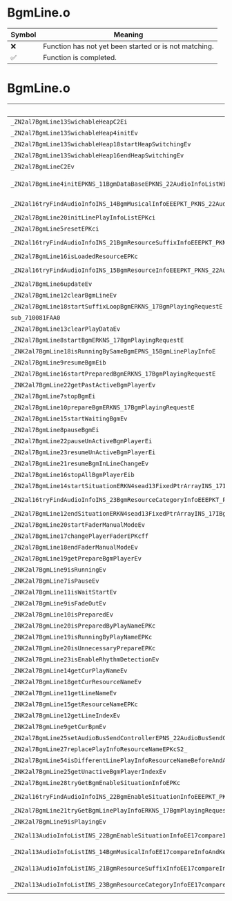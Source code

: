# BgmLine.o
| Symbol | Meaning 
| ------------- | ------------- 
| :x: | Function has not yet been started or is not matching. 
| :white_check_mark: | Function is completed. 


# BgmLine.o
| Symbol (Demangled) | Symbol (Mangled) | Decompiled? |
| ------------- |  ------------- | ------------- |
| `_ZN2al7BgmLine13SwichableHeapC2Ei` | `al::BgmLine::SwichableHeap::SwichableHeap(int)` | :white_check_mark: |
| `_ZN2al7BgmLine13SwichableHeap4initEv` | `al::BgmLine::SwichableHeap::init(void)` | :white_check_mark: |
| `_ZN2al7BgmLine13SwichableHeap18startHeapSwitchingEv` | `al::BgmLine::SwichableHeap::startHeapSwitching(void)` | :white_check_mark: |
| `_ZN2al7BgmLine13SwichableHeap16endHeapSwitchingEv` | `al::BgmLine::SwichableHeap::endHeapSwitching(void)` | :white_check_mark: |
| `_ZN2al7BgmLineC2Ev` | `al::BgmLine::BgmLine(void)` | :white_check_mark: |
| `_ZN2al7BgmLine4initEPKNS_11BgmDataBaseEPKNS_22AudioInfoListWithPartsINS_14BgmMusicalInfoEEEPNS_15SeadAudioPlayerEPKNS_11BgmLineInfoEPKciPNS_20BgmPlayPointRecorderEPN4sead8PtrArrayINS_16BgmParamsChangerEEE` | `al::BgmLine::init(al::BgmDataBase const*,al::AudioInfoListWithParts<al::BgmMusicalInfo> const*,al::SeadAudioPlayer *,al::BgmLineInfo const*,char const*,int,al::BgmPlayPointRecorder *,sead::PtrArray<al::BgmParamsChanger> *)` | :white_check_mark: |
| `_ZN2al16tryFindAudioInfoINS_14BgmMusicalInfoEEEPKT_PKNS_22AudioInfoListWithPartsIS2_EEPKc` | `al::BgmMusicalInfo const* al::tryFindAudioInfo<al::BgmMusicalInfo>(al::AudioInfoListWithParts<al::BgmMusicalInfo> const*,char const*)` | :white_check_mark: |
| `_ZN2al7BgmLine20initLinePlayInfoListEPKci` | `al::BgmLine::initLinePlayInfoList(char const*,int)` | :white_check_mark: |
| `_ZN2al7BgmLine5resetEPKci` | `al::BgmLine::reset(char const*,int)` | :white_check_mark: |
| `_ZN2al16tryFindAudioInfoINS_21BgmResourceSuffixInfoEEEPKT_PKNS_22AudioInfoListWithPartsIS2_EEPKc` | `al::BgmResourceSuffixInfo const* al::tryFindAudioInfo<al::BgmResourceSuffixInfo>(al::AudioInfoListWithParts<al::BgmResourceSuffixInfo> const*,char const*)` | :white_check_mark: |
| `_ZN2al7BgmLine16isLoadedResourceEPKc` | `al::BgmLine::isLoadedResource(char const*)` | :white_check_mark: |
| `_ZN2al16tryFindAudioInfoINS_15BgmResourceInfoEEEPKT_PKNS_22AudioInfoListWithPartsIS2_EEPKc` | `al::BgmResourceInfo const* al::tryFindAudioInfo<al::BgmResourceInfo>(al::AudioInfoListWithParts<al::BgmResourceInfo> const*,char const*)` | :white_check_mark: |
| `_ZN2al7BgmLine6updateEv` | `al::BgmLine::update(void)` | :white_check_mark: |
| `_ZN2al7BgmLine12clearBgmLineEv` | `al::BgmLine::clearBgmLine(void)` | :white_check_mark: |
| `_ZN2al7BgmLine18startSuffixLoopBgmERKNS_17BgmPlayingRequestE` | `al::BgmLine::startSuffixLoopBgm(al::BgmPlayingRequest const&)` | :white_check_mark: |
| `sub_710081FAA0` | `` | :white_check_mark: |
| `_ZN2al7BgmLine13clearPlayDataEv` | `al::BgmLine::clearPlayData(void)` | :white_check_mark: |
| `_ZN2al7BgmLine8startBgmERKNS_17BgmPlayingRequestE` | `al::BgmLine::startBgm(al::BgmPlayingRequest const&)` | :white_check_mark: |
| `_ZNK2al7BgmLine18isRunningBySameBgmEPNS_15BgmLinePlayInfoE` | `al::BgmLine::isRunningBySameBgm(al::BgmLinePlayInfo *)const` | :white_check_mark: |
| `_ZN2al7BgmLine9resumeBgmEib` | `al::BgmLine::resumeBgm(int,bool)` | :white_check_mark: |
| `_ZN2al7BgmLine16startPreparedBgmERKNS_17BgmPlayingRequestE` | `al::BgmLine::startPreparedBgm(al::BgmPlayingRequest const&)` | :white_check_mark: |
| `_ZNK2al7BgmLine22getPastActiveBgmPlayerEv` | `al::BgmLine::getPastActiveBgmPlayer(void)const` | :white_check_mark: |
| `_ZN2al7BgmLine7stopBgmEi` | `al::BgmLine::stopBgm(int)` | :white_check_mark: |
| `_ZN2al7BgmLine10prepareBgmERKNS_17BgmPlayingRequestE` | `al::BgmLine::prepareBgm(al::BgmPlayingRequest const&)` | :white_check_mark: |
| `_ZN2al7BgmLine15startWaitingBgmEv` | `al::BgmLine::startWaitingBgm(void)` | :white_check_mark: |
| `_ZN2al7BgmLine8pauseBgmEi` | `al::BgmLine::pauseBgm(int)` | :white_check_mark: |
| `_ZN2al7BgmLine22pauseUnActiveBgmPlayerEi` | `al::BgmLine::pauseUnActiveBgmPlayer(int)` | :white_check_mark: |
| `_ZN2al7BgmLine23resumeUnActiveBgmPlayerEi` | `al::BgmLine::resumeUnActiveBgmPlayer(int)` | :white_check_mark: |
| `_ZN2al7BgmLine21resumeBgmInLineChangeEv` | `al::BgmLine::resumeBgmInLineChange(void)` | :white_check_mark: |
| `_ZN2al7BgmLine16stopAllBgmPlayerEib` | `al::BgmLine::stopAllBgmPlayer(int,bool)` | :white_check_mark: |
| `_ZN2al7BgmLine14startSituationERKN4sead13FixedPtrArrayINS_17IBgmParamsChangerELi5EEE` | `al::BgmLine::startSituation(sead::FixedPtrArray<al::IBgmParamsChanger,5> const&)` | :white_check_mark: |
| `_ZN2al16tryFindAudioInfoINS_23BgmResourceCategoryInfoEEEPKT_PKNS_22AudioInfoListWithPartsIS2_EEPKc` | `al::BgmResourceCategoryInfo const* al::tryFindAudioInfo<al::BgmResourceCategoryInfo>(al::AudioInfoListWithParts<al::BgmResourceCategoryInfo> const*,char const*)` | :white_check_mark: |
| `_ZN2al7BgmLine12endSituationERKN4sead13FixedPtrArrayINS_17IBgmParamsChangerELi5EEE` | `al::BgmLine::endSituation(sead::FixedPtrArray<al::IBgmParamsChanger,5> const&)` | :white_check_mark: |
| `_ZN2al7BgmLine20startFaderManualModeEv` | `al::BgmLine::startFaderManualMode(void)` | :white_check_mark: |
| `_ZN2al7BgmLine17changePlayerFaderEPKcff` | `al::BgmLine::changePlayerFader(char const*,float,float)` | :white_check_mark: |
| `_ZN2al7BgmLine18endFaderManualModeEv` | `al::BgmLine::endFaderManualMode(void)` | :white_check_mark: |
| `_ZN2al7BgmLine19getPrepareBgmPlayerEv` | `al::BgmLine::getPrepareBgmPlayer(void)` | :white_check_mark: |
| `_ZNK2al7BgmLine9isRunningEv` | `al::BgmLine::isRunning(void)const` | :white_check_mark: |
| `_ZNK2al7BgmLine7isPauseEv` | `al::BgmLine::isPause(void)const` | :white_check_mark: |
| `_ZNK2al7BgmLine11isWaitStartEv` | `al::BgmLine::isWaitStart(void)const` | :white_check_mark: |
| `_ZNK2al7BgmLine9isFadeOutEv` | `al::BgmLine::isFadeOut(void)const` | :white_check_mark: |
| `_ZNK2al7BgmLine10isPreparedEv` | `al::BgmLine::isPrepared(void)const` | :white_check_mark: |
| `_ZNK2al7BgmLine20isPreparedByPlayNameEPKc` | `al::BgmLine::isPreparedByPlayName(char const*)const` | :white_check_mark: |
| `_ZNK2al7BgmLine19isRunningByPlayNameEPKc` | `al::BgmLine::isRunningByPlayName(char const*)const` | :white_check_mark: |
| `_ZNK2al7BgmLine20isUnnecessaryPrepareEPKc` | `al::BgmLine::isUnnecessaryPrepare(char const*)const` | :white_check_mark: |
| `_ZNK2al7BgmLine23isEnableRhythmDetectionEv` | `al::BgmLine::isEnableRhythmDetection(void)const` | :white_check_mark: |
| `_ZNK2al7BgmLine14getCurPlayNameEv` | `al::BgmLine::getCurPlayName(void)const` | :white_check_mark: |
| `_ZNK2al7BgmLine18getCurResourceNameEv` | `al::BgmLine::getCurResourceName(void)const` | :white_check_mark: |
| `_ZNK2al7BgmLine11getLineNameEv` | `al::BgmLine::getLineName(void)const` | :white_check_mark: |
| `_ZNK2al7BgmLine15getResourceNameEPKc` | `al::BgmLine::getResourceName(char const*)const` | :white_check_mark: |
| `_ZNK2al7BgmLine12getLineIndexEv` | `al::BgmLine::getLineIndex(void)const` | :white_check_mark: |
| `_ZNK2al7BgmLine9getCurBpmEv` | `al::BgmLine::getCurBpm(void)const` | :white_check_mark: |
| `_ZN2al7BgmLine25setAudioBusSendControllerEPNS_22AudioBusSendControllerE` | `al::BgmLine::setAudioBusSendController(al::AudioBusSendController *)` | :white_check_mark: |
| `_ZN2al7BgmLine27replacePlayInfoResourceNameEPKcS2_` | `al::BgmLine::replacePlayInfoResourceName(char const*,char const*)` | :white_check_mark: |
| `_ZN2al7BgmLine54isDifferentLinePlayInfoResourceNameBeforeAndAfterResetEv` | `al::BgmLine::isDifferentLinePlayInfoResourceNameBeforeAndAfterReset(void)` | :white_check_mark: |
| `_ZNK2al7BgmLine25getUnactiveBgmPlayerIndexEv` | `al::BgmLine::getUnactiveBgmPlayerIndex(void)const` | :white_check_mark: |
| `_ZN2al7BgmLine28tryGetBgmEnableSituationInfoEPKc` | `al::BgmLine::tryGetBgmEnableSituationInfo(char const*)` | :white_check_mark: |
| `_ZN2al16tryFindAudioInfoINS_22BgmEnableSituationInfoEEEPKT_PKNS_22AudioInfoListWithPartsIS2_EEPKc` | `al::BgmEnableSituationInfo const* al::tryFindAudioInfo<al::BgmEnableSituationInfo>(al::AudioInfoListWithParts<al::BgmEnableSituationInfo> const*,char const*)` | :white_check_mark: |
| `_ZN2al7BgmLine21tryGetBgmLinePlayInfoERKNS_17BgmPlayingRequestE` | `al::BgmLine::tryGetBgmLinePlayInfo(al::BgmPlayingRequest const&)` | :white_check_mark: |
| `_ZNK2al7BgmLine9isPlayingEv` | `al::BgmLine::isPlaying(void)const` | :white_check_mark: |
| `_ZN2al13AudioInfoListINS_22BgmEnableSituationInfoEE17compareInfoAndKeyEPKS1_PKc` | `al::AudioInfoList<al::BgmEnableSituationInfo>::compareInfoAndKey(al::BgmEnableSituationInfo const*,char const*)` | :white_check_mark: |
| `_ZN2al13AudioInfoListINS_14BgmMusicalInfoEE17compareInfoAndKeyEPKS1_PKc` | `al::AudioInfoList<al::BgmMusicalInfo>::compareInfoAndKey(al::BgmMusicalInfo const*,char const*)` | :white_check_mark: |
| `_ZN2al13AudioInfoListINS_21BgmResourceSuffixInfoEE17compareInfoAndKeyEPKS1_PKc` | `al::AudioInfoList<al::BgmResourceSuffixInfo>::compareInfoAndKey(al::BgmResourceSuffixInfo const*,char const*)` | :white_check_mark: |
| `_ZN2al13AudioInfoListINS_23BgmResourceCategoryInfoEE17compareInfoAndKeyEPKS1_PKc` | `al::AudioInfoList<al::BgmResourceCategoryInfo>::compareInfoAndKey(al::BgmResourceCategoryInfo const*,char const*)` | :white_check_mark: |
